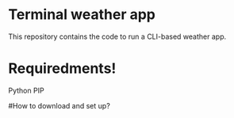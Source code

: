 # Terminal weather app

This repository contains the code to run a CLI-based weather app.


# Requiredments!
Python
PIP

#How to download and set up?

